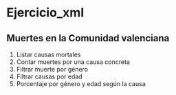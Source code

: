 # Ejercicio_xml

## Muertes en la Comunidad valenciana
1. Listar causas mortales
2. Contar muertes por una causa concreta
3. Filtrar muerte por género
4. Filtrar causas por edad
5. Porcentaje por género y edad según la causa

